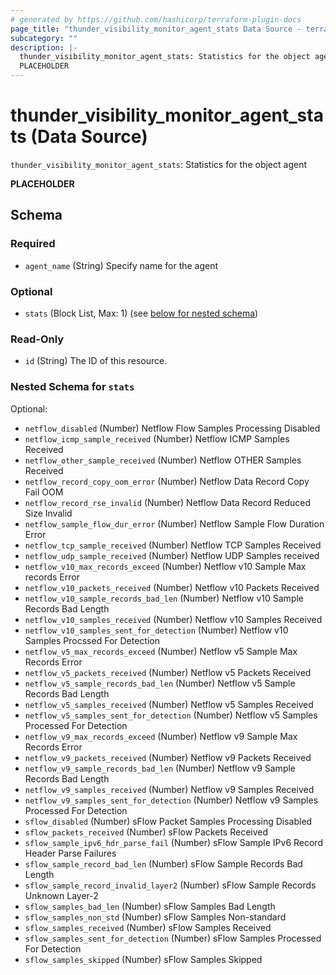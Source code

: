 ```yaml
---
# generated by https://github.com/hashicorp/terraform-plugin-docs
page_title: "thunder_visibility_monitor_agent_stats Data Source - terraform-provider-thunder"
subcategory: ""
description: |-
  thunder_visibility_monitor_agent_stats: Statistics for the object agent
  PLACEHOLDER
---
```


# thunder_visibility_monitor_agent_stats (Data Source)

`thunder_visibility_monitor_agent_stats`: Statistics for the object agent

__PLACEHOLDER__



<!-- schema generated by tfplugindocs -->
## Schema

### Required

- `agent_name` (String) Specify name for the agent

### Optional

- `stats` (Block List, Max: 1) (see [below for nested schema](#nestedblock--stats))

### Read-Only

- `id` (String) The ID of this resource.

<a id="nestedblock--stats"></a>
### Nested Schema for `stats`

Optional:

- `netflow_disabled` (Number) Netflow Flow Samples Processing Disabled
- `netflow_icmp_sample_received` (Number) Netflow ICMP Samples Received
- `netflow_other_sample_received` (Number) Netflow OTHER Samples Received
- `netflow_record_copy_oom_error` (Number) Netflow Data Record Copy Fail OOM
- `netflow_record_rse_invalid` (Number) Netflow Data Record Reduced Size Invalid
- `netflow_sample_flow_dur_error` (Number) Netflow Sample Flow Duration Error
- `netflow_tcp_sample_received` (Number) Netflow TCP Samples Received
- `netflow_udp_sample_received` (Number) Netflow UDP Samples received
- `netflow_v10_max_records_exceed` (Number) Netflow v10 Sample Max records Error
- `netflow_v10_packets_received` (Number) Netflow v10 Packets Received
- `netflow_v10_sample_records_bad_len` (Number) Netflow v10 Sample Records Bad Length
- `netflow_v10_samples_received` (Number) Netflow v10 Samples Received
- `netflow_v10_samples_sent_for_detection` (Number) Netflow v10 Samples Procssed For Detection
- `netflow_v5_max_records_exceed` (Number) Netflow v5 Sample Max Records Error
- `netflow_v5_packets_received` (Number) Netflow v5 Packets Received
- `netflow_v5_sample_records_bad_len` (Number) Netflow v5 Sample Records Bad Length
- `netflow_v5_samples_received` (Number) Netflow v5 Samples Received
- `netflow_v5_samples_sent_for_detection` (Number) Netflow v5 Samples Processed For Detection
- `netflow_v9_max_records_exceed` (Number) Netflow v9 Sample Max Records Error
- `netflow_v9_packets_received` (Number) Netflow v9 Packets Received
- `netflow_v9_sample_records_bad_len` (Number) Netflow v9 Sample Records Bad Length
- `netflow_v9_samples_received` (Number) Netflow v9 Samples Received
- `netflow_v9_samples_sent_for_detection` (Number) Netflow v9 Samples Processed For Detection
- `sflow_disabled` (Number) sFlow Packet Samples Processing Disabled
- `sflow_packets_received` (Number) sFlow Packets Received
- `sflow_sample_ipv6_hdr_parse_fail` (Number) sFlow Sample IPv6 Record Header Parse Failures
- `sflow_sample_record_bad_len` (Number) sFlow Sample Records Bad Length
- `sflow_sample_record_invalid_layer2` (Number) sFlow Sample Records Unknown Layer-2
- `sflow_samples_bad_len` (Number) sFlow Samples Bad Length
- `sflow_samples_non_std` (Number) sFlow Samples Non-standard
- `sflow_samples_received` (Number) sFlow Samples Received
- `sflow_samples_sent_for_detection` (Number) sFlow Samples Processed For Detection
- `sflow_samples_skipped` (Number) sFlow Samples Skipped


